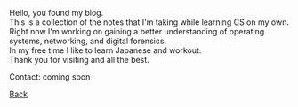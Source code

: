 Hello, you found my blog.  
This is a collection of the notes that I'm taking while learning CS on my own.  
Right now I'm working on gaining a better understanding of operating systems, networking, and digital forensics.  
In my free time I like to learn Japanese and workout.  
Thank you for visiting and all the best.  

Contact: coming soon  

[Back](index.markdown)
